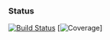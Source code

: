 ### Status
[![Build Status](https://travis-ci.org/jkathawa/aa8.png)](https://travis-ci.org/jkathawa/aa8)
[![Coverage](https://github.com/jkathawa/aa8/coverage.svg)]
